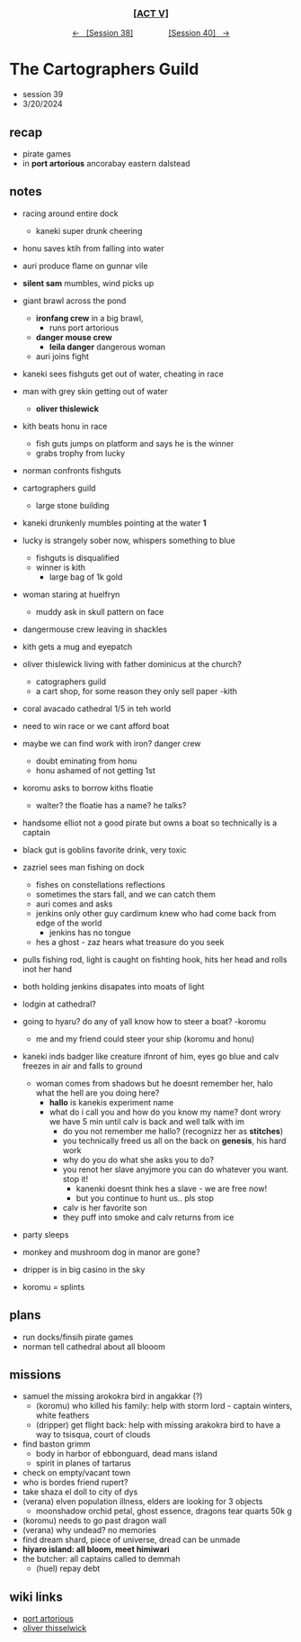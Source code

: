 <div align="center">
  <h3 align="center"><a href="https://github.com/h-griffin/dnd-notes/blob/main/grimmhaus/act-V" >[ACT V]</a></h3>
  <p align="center">
    <a href="https://github.com/h-griffin/dnd-notes/blob/main/grimmhaus/act-V/24-03-13.md" >&larr; &nbsp; [Session 38]</a>
    &nbsp;&nbsp;&nbsp;&nbsp;&nbsp;&nbsp;&nbsp;&nbsp;&nbsp;&nbsp;&nbsp;&nbsp;&nbsp;&nbsp;
    <a href="https://github.com/h-griffin/dnd-notes/blob/main/grimmhaus/act-V/24-03-27.md" >[Session 40] &nbsp; &rarr;</a>
  </p>
</div>

# The Cartographers Guild
- session 39
- 3/20/2024

## recap
- pirate games
- in **port artorious** ancorabay eastern dalstead

## notes
- racing around entire dock
    - kaneki super drunk cheering
- honu saves ktih from falling into water
- auri produce flame on gunnar vile
- **silent sam** mumbles, wind picks up
- giant brawl across the pond
    - **ironfang crew** in a big brawl,
        - runs port artorious
    - **danger mouse crew**
        - **leila danger** dangerous woman
    - auri joins fight
- kaneki sees fishguts get out of water, cheating in race
- man with grey skin getting out of water
    - **oliver thislewick**
- kith beats honu in race
    - fish guts jumps on platform and says he is the winner
    - grabs trophy from lucky
- norman confronts fishguts
- cartographers guild
    - large stone building
- kaneki drunkenly mumbles pointing at the water **1**
- lucky is strangely sober now, whispers something to blue
    - fishguts is disqualified
    - winner is kith
        - large bag of 1k gold
- woman staring at huelfryn
    - muddy ask in skull pattern on face
- dangermouse crew leaving in shackles
- kith gets a mug and eyepatch
- oliver thislewick living with father dominicus at the church?
    - catographers guild
    - a cart shop, for some reason they only sell paper -kith
- coral avacado cathedral 1/5 in teh world
- need to win race or we cant afford boat
- maybe we can find work with iron?  danger crew
    - doubt eminating from honu
    - honu ashamed of not getting 1st
- koromu asks to borrow kiths floatie
    - walter? the floatie has a name? he talks?
- handsome elliot not a good pirate but owns a boat so technically is a  captain
- black gut is goblins favorite drink, very toxic
- zazriel sees man fishing on dock
    - fishes on constellations reflections
    - sometimes the stars fall, and we can catch them
    - auri comes and asks
    - jenkins only other guy cardimum knew who had come back from edge of the world
        - jenkins has no tongue
    - hes a ghost - zaz hears what treasure do you seek
- pulls fishing rod, light is caught on fishting hook, hits her head and rolls inot her hand
- both holding jenkins disapates into moats of light
- lodgin at cathedral?
- going to hyaru? do any of yall know how to steer a boat? -koromu
    - me and my friend could steer your ship (koromu and honu)
- kaneki inds badger like creature ifnront of him, eyes go blue and calv freezes in air and falls to ground
    - woman comes from shadows but he doesnt remember her, halo what the hell are you doing here?
        - **hallo** is kanekis experiment name
        - what do i call you and how do you know my name? dont wrory we have 5 min until calv is back and well talk with im
            - do you not remember me hallo? (recognizz her as **stitches**)
            - you technically freed us all on the back on **genesis**, his hard work
            - why do you do what she asks you to do?
            - you renot her slave anyjmore you can do whatever you want. stop it!
                - kanenki doesnt think hes a slave - we are free now!
                - but you continue to hunt us.. pls stop
            - calv is her favorite son
            - they puff into smoke and calv returns from ice
- party sleeps

- monkey and mushroom dog in manor are gone?
- dripper is in big casino in the sky
- koromu = splints

## plans
- run docks/finsih pirate games
- norman tell cathedral about all blooom

## missions
- samuel the missing arokokra bird in angakkar (?)
    - (koromu) who killed his family: help with storm lord - captain winters, white feathers
    - (dripper) get flight back: help with missing arakokra bird to have a way to tsisqua, court of clouds
- find baston grimm
    - body in harbor of ebbonguard, dead mans island
    - spirit in planes of tartarus
- check on empty/vacant town
- who is bordes friend rupert?
- take shaza el doll to city of dys
- (verana) elven population illness, elders are looking for 3 objects
    - moonshadow orchid petal, ghost essence, dragons tear quarts 50k g
- (koromu) needs to go past dragon wall
- (verana) why undead? no memories
- find dream shard, piece of universe, dread can be unmade
- **hiyaro island: all bloom, meet himiwari**
- the butcher: all captains called to demmah
    - (huel) repay debt

## wiki links
- [port artorious](../lore.md#port-artorious-eastern-dalstead)
- [oliver thisselwick](../lore.md#oliver-thislewick)
